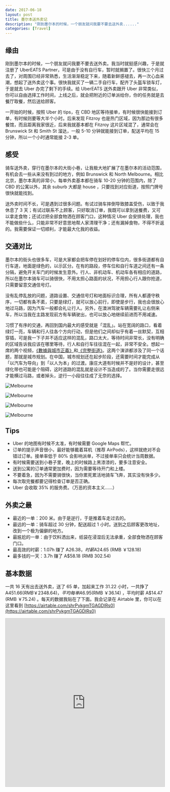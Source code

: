 ```yaml
---
date: 2017-06-18
layout: post
title: 墨尔本送外卖记
description: "刚到墨尔本的时候，一个朋友就问我要不要去送外卖......"
categories: [Travel]
---
```



## 缘由

刚到墨尔本的时候，一个朋友就问我要不要去送外卖。我当时就挺感兴趣，于是就注册了 UberEATS Partner，可是由于没有自行车，暂时就搁置了。很快三个月过去了，对周围已经非常熟悉，生活渐渐稳定下来，随着新鲜感褪去，再一次心血来潮，想起了送外卖这个事。很快我就买了一辆二手自行车，配齐了头盔车锁车灯，于是就去 Uber 办完了剩下的手续。给 UberEATS 送外卖跟开 Uber 非常类似，你可以自由选择工作时间，上线之后，就会把附近的订单派给你，你的任务就是去餐厅取餐，然后送给顾客。

一开始的时候，按照 Uber 的 tips，在 CBD 地区等待接单，有时候很快能接到订单，有时候则要等大半个小时。后来发现 Fitzroy 也是热门区域，因为那边有很多餐馆，而且距离我家很近，后来我就基本都在 Fitzroy 这片区域混了，通常会在 Brunswick St 和 Smith St 溜达，一般 5-10 分钟就能接到订单，配送平均在 15 分钟，所以一个小时通常能接 2-3 单。

## 感受

骑车送外卖，穿行在墨尔本的大街小巷，让我极大地扩展了在墨尔本的活动范围，有机会去一些从来没有到过的地方，例如 Brunswick 和 North Melbourne。相比北京，墨尔本真的非常小，每单外卖基本都在骑车 10-20 分钟的范围内，除了 CBD 的公寓以外，其余 suburb 大都是 house ，只要找到对应街道，按照门牌号很快就能找到。

送外卖时间不长，可是遇到过很多问题。有试过骑车摔倒导致膝盖受伤，以致于我休息了 3 天；有试过联系不上顾客，只好取消订单，我既可以拿到送餐费，又可以拿走食物；还试过把全部食物洒在顾客门口，这种情况 Uber 会安排处理，我也不能做些什么，只能非常不好意思地帮人家清理干净；还有漏掉食物，不得不折返的。我需要保证一切顺利，才能最大化我的收益。

## 交通对比
墨尔本的街头也很多车，可是大家都会把车停在划好的停车位内，很多街道都有自行车道，地面是绿色的，以示区分。在有的路段，停车位和自行车道之间还有一条分隔，避免开关车门的时候发生意外。行人、非机动车、机动车各有相应的道路，所以在墨尔本骑车可以骑很快，不用太担心路面的状况，不用担心行人跟你抢道，只需要留意交通信号灯。

没有乱停乱放的问题，道路设置、交通信号灯和地面标识合理，所有人都遵守秩序，一切都有条不紊，只要是绿灯，就可以放心前行，即使是步行，我也会很放心地过马路，因为汽车一般都会礼让行人。另外，在澳洲驾驶车辆需要礼让右侧来车，所以当我在主路发现前方有车辆驶出，也可以放心地继续前进而不用减速。

习惯了有序的交通，再回到国内最大的感受就是「混乱」。站在宽阔的路口，看着绿灯一亮，车辆和行人往各个方向行动，但是他们之间却似乎有着一丝默契，互相穿插，可是我一下子并不适应这样的混乱，路口太大，等待时间非常长，没有明确的区域告诉我应该在哪里等待，行人和自行车往往混在一起，非常不安全。想起一席的两个视频，[《數據與城市正義》](https://www.youtube.com/watch?v=h0u9yjlnn7Y)和[《完整街道》](https://www.youtube.com/watch?v=rCpuOHjloC4)。这两个演讲都涉及了同一个话题，那就是城市规划。在中国，城市规划还在起步阶段，还需要时间才能完成从「以汽车为导向」到「以人为本」的过渡。康庄大道有时候并不是好的设计，甚至绿化带也可能是个阻碍，这时道路的混乱就是设计不当造成的了。当你需要走很远才能横过马路，或者掉头，逆行一小段往往成了无奈的选择。

![Melbourne](/images/WechatIMG115.jpeg)

![Melbourne](/images/WechatIMG116.jpeg)

![Melbourne](/images/WechatIMG117.jpeg)

![Melbourne](/images/WechatIMG118.jpeg)

## Tips

* Uber 的地图有时候不太准，有时候需要 Google Maps 帮忙。
* 订单的提示声音很小，最好能够戴着耳机（推荐 AirPods），这样就绝对不会错过订单。接单率低于 80% 会影响派单，不过接单率只会统计当周数据。
* 有时候需要送到小巷子里，晚上的时候路上黑漆漆的，要多注意安全。
* 送到公寓的订单通常更加费时，因为需要等待开门和上楼。
* 不要着急，因为不需要骑很快，当你累死累活地骑车飞奔，其实没有快多少。
* 每次取完餐都要记得检查订单是否正确。
* Uber 会收取 35% 的服务费。（万恶的资本主义……）

## 外卖之最

* 最近的一单：200 米。由于是逆行，于是推着车走过去的。
* 最远的一单：骑车超过 30 分钟，配送超过 1 小时。送到之后顾客更改地址，改到一个极为偏僻的地方。
* 最尴尬的一单：由于饮料洒出来，纸袋在浸湿后无法承重，全部食物洒在顾客门口。
* 最高效的时薪：1.07h 赚了 A$26.38，时薪 A$24.65 (RMB ￥128.18)
* 最多钱的一天：3.7h 赚了 A$58.18 (RMB 302.54)

## 基本数据
一共 16 天有出去送外卖，送了 65 单，加起来工作 31.22 小时，一共挣了 A$451.66 (RMB ￥2348.64) ，平均每单 A$6.95(RMB ￥36.14) ，平均时薪 A$14.47 (RMB ￥75.24) 。每天的数据我贴在了下面。我会记录在 Airtable 里，你可以在这里看到 [https://airtable.com/shrPykgmTGAGDlRs0](https://airtable.com/shrPykgmTGAGDlRs0)

<iframe class="airtable-embed" src="https://airtable.com/embed/shrPykgmTGAGDlRs0?backgroundColor=gray&layout=card&viewControls=on" frameborder="0" onmousewheel="" width="100%" height="533" style="background: transparent; border: 1px solid #ccc;"></iframe>
